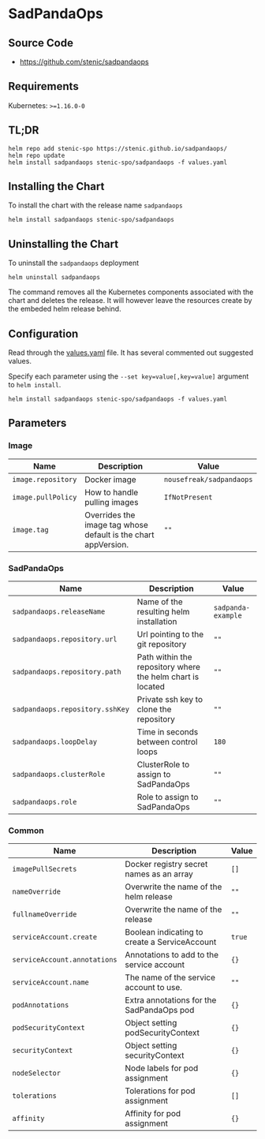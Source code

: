 # SadPandaOps

## Source Code

* <https://github.com/stenic/sadpandaops>

## Requirements

Kubernetes: `>=1.16.0-0`

## TL;DR

```console
helm repo add stenic-spo https://stenic.github.io/sadpandaops/
helm repo update
helm install sadpandaops stenic-spo/sadpandaops -f values.yaml
```

## Installing the Chart

To install the chart with the release name `sadpandaops`

```console
helm install sadpandaops stenic-spo/sadpandaops
```

## Uninstalling the Chart

To uninstall the `sadpandaops` deployment

```console
helm uninstall sadpandaops
```

The command removes all the Kubernetes components associated with the chart and deletes the release. It will however leave the resources create by the embeded helm release behind.

## Configuration

Read through the [values.yaml](./values.yaml) file. It has several commented out suggested values.

Specify each parameter using the `--set key=value[,key=value]` argument to `helm install`.

```console
helm install sadpandaops stenic-spo/sadpandaops -f values.yaml
```

## Parameters

### Image

| Name               | Description                                                    | Value                    |
| ------------------ | -------------------------------------------------------------- | ------------------------ |
| `image.repository` | Docker image                                                   | `nousefreak/sadpandaops` |
| `image.pullPolicy` | How to handle pulling images                                   | `IfNotPresent`           |
| `image.tag`        | Overrides the image tag whose default is the chart appVersion. | `""`                     |


### SadPandaOps

| Name                            | Description                                                | Value              |
| ------------------------------- | ---------------------------------------------------------- | ------------------ |
| `sadpandaops.releaseName`       | Name of the resulting helm installation                    | `sadpanda-example` |
| `sadpandaops.repository.url`    | Url pointing to the git repository                         | `""`               |
| `sadpandaops.repository.path`   | Path within the repository where the helm chart is located | `""`               |
| `sadpandaops.repository.sshKey` | Private ssh key to clone the repository                    | `""`               |
| `sadpandaops.loopDelay`         | Time in seconds between control loops                      | `180`              |
| `sadpandaops.clusterRole`       | ClusterRole to assign to SadPandaOps                       | `""`               |
| `sadpandaops.role`              | Role to assign to SadPandaOps                              | `""`               |


### Common

| Name                         | Description                                   | Value  |
| ---------------------------- | --------------------------------------------- | ------ |
| `imagePullSecrets`           | Docker registry secret names as an array      | `[]`   |
| `nameOverride`               | Overwrite the name of the helm release        | `""`   |
| `fullnameOverride`           | Overwrite the name of the release             | `""`   |
| `serviceAccount.create`      | Boolean indicating to create a ServiceAccount | `true` |
| `serviceAccount.annotations` | Annotations to add to the service account     | `{}`   |
| `serviceAccount.name`        | The name of the service account to use.       | `""`   |
| `podAnnotations`             | Extra annotations for the SadPandaOps pod     | `{}`   |
| `podSecurityContext`         | Object setting podSecurityContext             | `{}`   |
| `securityContext`            | Object setting securityContext                | `{}`   |
| `nodeSelector`               | Node labels for pod assignment                | `{}`   |
| `tolerations`                | Tolerations for pod assignment                | `[]`   |
| `affinity`                   | Affinity for pod assignment                   | `{}`   |


